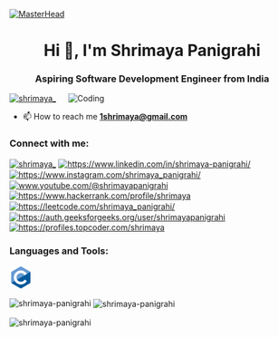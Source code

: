 [![MasterHead](https://drive.google.com/file/d/1onlxpx7G-QlGBIvlnmOk50Uo7FWtLzxe/view?usp=sharing)](https://rishavchanda.io)

<h1 align="center">Hi 👋, I'm Shrimaya Panigrahi</h1>
<h3 align="center">Aspiring Software Development Engineer from India</h3>

<img align="right" alt="Coding" width="400" src="https://www.wingstechsolutions.com/wp-content/uploads/2022/03/full-stack-development.gif">

<p align="left"> <a href="https://twitter.com/shrimaya_" target="blank"><img src="https://img.shields.io/twitter/follow/shrimaya_?logo=twitter&style=for-the-badge" alt="shrimaya_" /></a> </p>

- 📫 How to reach me **1shrimaya@gmail.com**

<h3 align="left">Connect with me:</h3>
<p align="left">
<a href="https://twitter.com/shrimaya_" target="blank"><img align="center" src="https://raw.githubusercontent.com/rahuldkjain/github-profile-readme-generator/master/src/images/icons/Social/twitter.svg" alt="shrimaya_" height="30" width="40" /></a>
<a href="https://linkedin.com/in/https://www.linkedin.com/in/shrimaya-panigrahi/" target="blank"><img align="center" src="https://raw.githubusercontent.com/rahuldkjain/github-profile-readme-generator/master/src/images/icons/Social/linked-in-alt.svg" alt="https://www.linkedin.com/in/shrimaya-panigrahi/" height="30" width="40" /></a>
<a href="https://instagram.com/https://www.instagram.com/shrimaya_panigrahi/" target="blank"><img align="center" src="https://raw.githubusercontent.com/rahuldkjain/github-profile-readme-generator/master/src/images/icons/Social/instagram.svg" alt="https://www.instagram.com/shrimaya_panigrahi/" height="30" width="40" /></a>
<a href="https://www.youtube.com/c/www.youtube.com/@shrimayapanigrahi" target="blank"><img align="center" src="https://raw.githubusercontent.com/rahuldkjain/github-profile-readme-generator/master/src/images/icons/Social/youtube.svg" alt="www.youtube.com/@shrimayapanigrahi" height="30" width="40" /></a>
<a href="https://www.hackerrank.com/https://www.hackerrank.com/profile/shrimaya" target="blank"><img align="center" src="https://raw.githubusercontent.com/rahuldkjain/github-profile-readme-generator/master/src/images/icons/Social/hackerrank.svg" alt="https://www.hackerrank.com/profile/shrimaya" height="30" width="40" /></a>
<a href="https://www.leetcode.com/https://leetcode.com/shrimaya_panigrahi/" target="blank"><img align="center" src="https://raw.githubusercontent.com/rahuldkjain/github-profile-readme-generator/master/src/images/icons/Social/leet-code.svg" alt="https://leetcode.com/shrimaya_panigrahi/" height="30" width="40" /></a>
<a href="https://auth.geeksforgeeks.org/user/https://auth.geeksforgeeks.org/user/shrimayapanigrahi" target="blank"><img align="center" src="https://raw.githubusercontent.com/rahuldkjain/github-profile-readme-generator/master/src/images/icons/Social/geeks-for-geeks.svg" alt="https://auth.geeksforgeeks.org/user/shrimayapanigrahi" height="30" width="40" /></a>
<a href="https://www.topcoder.com/members/https://profiles.topcoder.com/shrimaya" target="blank"><img align="center" src="https://raw.githubusercontent.com/rahuldkjain/github-profile-readme-generator/master/src/images/icons/Social/topcoder.svg" alt="https://profiles.topcoder.com/shrimaya" height="30" width="40" /></a>
</p>

<h3 align="left">Languages and Tools:</h3>
<p align="left"> <a href="https://www.cprogramming.com/" target="_blank" rel="noreferrer"> <img src="https://raw.githubusercontent.com/devicons/devicon/master/icons/c/c-original.svg" alt="c" width="40" height="40"/> </a> </p>

<p><img align="left" src="https://github-readme-stats.vercel.app/api/top-langs?username=shrimaya-panigrahi&show_icons=true&locale=en&layout=compact" alt="shrimaya-panigrahi" /></p>

<p>&nbsp;<img align="center" src="https://github-readme-stats.vercel.app/api?username=shrimaya-panigrahi&show_icons=true&locale=en" alt="shrimaya-panigrahi" /></p>

<p><img align="center" src="https://github-readme-streak-stats.herokuapp.com/?user=shrimaya-panigrahi&" alt="shrimaya-panigrahi" /></p>
